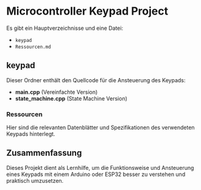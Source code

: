 
# Microcontroller Keypad Project

Es gibt ein Hauptverzeichnisse und eine Datei:

- `keypad`
- `Ressourcen.md`

## keypad

Dieser Ordner enthält den Quellcode für die Ansteuerung des Keypads:

- **main.cpp** (Vereinfachte Version)
- **state_machine.cpp** (State Machine Version)

### Ressourcen

Hier sind die relevanten Datenblätter und Spezifikationen des verwendeten Keypads hinterlegt.

## Zusammenfassung

Dieses Projekt dient als Lernhilfe, um die Funktionsweise und Ansteuerung eines Keypads mit einem Arduino oder ESP32 besser zu verstehen und praktisch umzusetzen.
